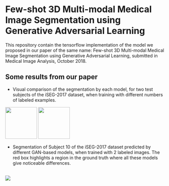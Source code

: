 # Few-shot 3D Multi-modal Medical Image Segmentation using Generative Adversarial Learning
This repository contain the tensorflow implementation of the model we proposed in our paper of the same name: Few-shot 3D Multi-modal Medical Image Segmentation using Generative Adversarial Learning, submitted in Medical Image Analysis, October 2018.

## Some results from our paper

* Visual comparison of the segmentation by each model, for two test subjects of the iSEG-2017 dataset, when training with different numbers of labeled examples.
<p float="left">
  <img src="https://github.com/arnab39/FewShot_GAN-Unet3D/blob/master/images/Subject9.jpg" width="100" />
  <img src="https://github.com/arnab39/FewShot_GAN-Unet3D/blob/master/images/Subject10.jpg" width="100" /> 
</p>

* Segmentation of Subject 10 of the iSEG-2017 dataset predicted by different GAN-based models, when trained with 2 labeled images. The red box highlights a region in the ground truth where all these models give noticeable differences.
<br>
<img src="https://github.com/arnab39/FewShot_GAN-Unet3D/blob/master/images/ganwar_mod.jpg" />
<br>
